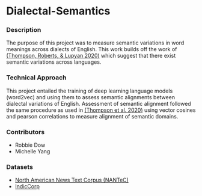 # Dialectal-Semantics

### Description
The purpose of this project was to measure semantic variations in word meanings across dialects of English. This work builds off the work of [(Thompson, Roberts, \& Lupyan 2020)](https://www.nature.com/articles/s41562-020-0924-8) which suggest that there exist semantic variations across languages.

### Technical Approach
This project entailed the training of deep learning language models (word2vec) and using them to assess semantic alignments between dialectal variations of English. Assessment of semantic alignment followed the same procedure as used in [(Thompson et al. 2020)](https://www.nature.com/articles/s41562-020-0924-8) using vector cosines and pearson correlations to measure alignment of semantic domains.

### Contributors
- Robbie Dow
- Michelle Yang

### Datasets
- [North American News Text Corpus (NANTeC)](https://catalog.ldc.upenn.edu/LDC95T21)
- [IndicCorp](https://indicnlp.ai4bharat.org/home/)

